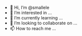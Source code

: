 - 👋 Hi, I’m @smallele
- 👀 I’m interested in ...
- 🌱 I’m currently learning ...
- 💞️ I’m looking to collaborate on ...
- 📫 How to reach me ...

<!---
smallele/smallele is a ✨ special ✨ repository because its `README.md` (this file) appears on your GitHub profile.
You can click the Preview link to take a look at your changes.
--->
